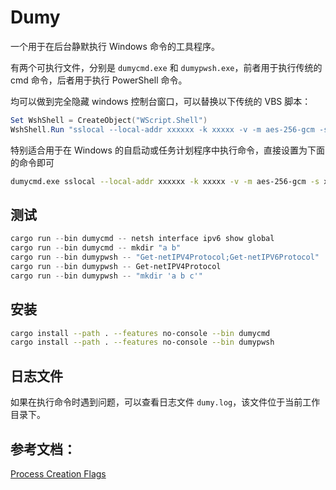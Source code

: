 # Dumy

一个用于在后台静默执行 Windows 命令的工具程序。

有两个可执行文件，分别是 `dumycmd.exe` 和 `dumypwsh.exe`，前者用于执行传统的 cmd 命令，后者用于执行 PowerShell 命令。

均可以做到完全隐藏 windows 控制台窗口，可以替换以下传统的 VBS 脚本：

```powershell
Set WshShell = CreateObject("WScript.Shell")
WshShell.Run "sslocal --local-addr xxxxxx -k xxxxx -v -m aes-256-gcm -s xxxxxxx", 0
```

特别适合用于在 Windows 的自启动或任务计划程序中执行命令，直接设置为下面的命令即可

```bash
dumycmd.exe sslocal --local-addr xxxxxx -k xxxxx -v -m aes-256-gcm -s xxxxxxx
```

## 测试

```powershell
cargo run --bin dumycmd -- netsh interface ipv6 show global
cargo run --bin dumycmd -- mkdir "a b"
cargo run --bin dumypwsh -- "Get-netIPV4Protocol;Get-netIPV6Protocol"
cargo run --bin dumypwsh -- Get-netIPV4Protocol
cargo run --bin dumypwsh -- "mkdir 'a b c'"
```

## 安装

```bash
cargo install --path . --features no-console --bin dumycmd
cargo install --path . --features no-console --bin dumypwsh
```

## 日志文件

如果在执行命令时遇到问题，可以查看日志文件 `dumy.log`，该文件位于当前工作目录下。

## 参考文档：

[Process Creation Flags](https://learn.microsoft.com/en-us/windows/win32/procthread/process-creation-flags)
